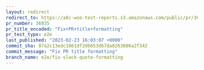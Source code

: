 ```yaml
---
layout: redirect
redirect_to: https://a8c-woo-test-reports.s3.amazonaws.com/public/pr/36935/e2e/index.html
pr_number: 36935
pr_title_encoded: "Fix+PR+title+formatting"
pr_test_type: e2e
last_published: "2023-02-23 16:03:07 +0000"
commit_sha: 87a2c13edc1861df2d6653d67da8263606a2f342
commit_message: "Fix PR title formatting"
branch_name: e2e/fix-slack-quote-formatting
---
```

